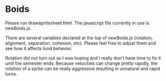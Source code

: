 # Boids
Please run drawspritesheet.html.  The javascript file currently in use is newBoids.js.

There are several variables declared at the top of newBoids.js (rotation, alignment, separation, cohesion, etc).  Please feel free to adjust them and see how it affects boid behavior.  

Rotation did not turn out as I was hoping and I really don't have time to fix it until the semester ends.
Because velocities can change pretty rapidly, the rotation of a sprite can be really aggressive resulting
in unnatural and rapid turns.
